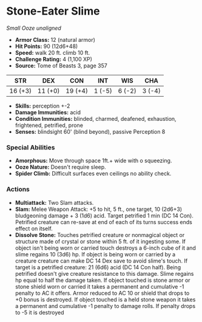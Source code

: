 # Stone-Eater Slime

*Small* *Ooze* *unaligned*

- **Armor Class:** 12 (natural armor)
- **Hit Points:** 90 (12d6+48)
- **Speed:** walk 20 ft. climb 10 ft.
- **Challenge Rating:** 4 (1,100 XP)
- **Source:** Tome of Beasts 3, page 357

| STR | DEX | CON | INT | WIS | CHA |
| --- | --- | --- | --- | --- | --- |
| 16 (+3) | 11 (+0) | 19 (+4) | 1 (-5) | 6 (-2) | 3 (-4) |

- **Skills:** perception +-2
- **Damage Immunities:** acid
- **Condition Immunities:** blinded, charmed, deafened, exhaustion, frightened, petrified, prone
- **Senses:** blindsight 60' (blind beyond), passive Perception 8

### Special Abilities

- **Amorphous:** Move through space 1ft.+ wide with o squeezing.
- **Ooze Nature:** Doesn't require sleep.
- **Spider Climb:** Difficult surfaces even ceilings no ability check.

### Actions

- **Multiattack:** Two Slam attacks.
- **Slam:** Melee Weapon Attack: +5 to hit, 5 ft., one target, 10 (2d6+3) bludgeoning damage + 3 (1d6) acid. Target petrified 1 min (DC 14 Con). Petrified creature can re-save at end of each of its turns success ends effect on itself.
- **Dissolve Stone:** Touches petrified creature or nonmagical object or structure made of crystal or stone within 5 ft. of it ingesting some. If object isn't being worn or carried touch destroys a 6-inch cube of it and slime regains 10 (3d6) hp. If object is being worn or carried by a creature creature can make DC 14 Dex save to avoid slime's touch. If target is a petrified creature: 21 (6d6) acid (DC 14 Con half). Being petrified doesn't give creature resistance to this damage. Slime regains hp equal to half the damage taken. If object touched is stone armor or stone shield worn or carried it takes a permanent and cumulative -1 penalty to AC it offers. Armor reduced to AC 10 or shield that drops to +0 bonus is destroyed. If object touched is a held stone weapon it takes a permanent and cumulative -1 penalty to damage rolls. If penalty drops to -5 it is destroyed


